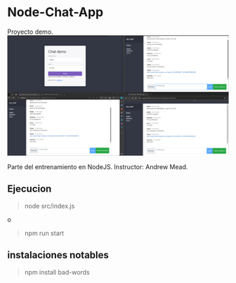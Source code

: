 # Node-Chat-App

Proyecto demo. 
![alt text](chat-demo.png)

Parte del entrenamiento en NodeJS. Instructor: Andrew Mead.

## Ejecucion


> node src/index.js

o

> npm run start


## instalaciones notables

> npm install bad-words